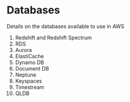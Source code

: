 # Databases

Details on the databases available to use in AWS

1. Redshift and Redshift Spectrum
1. RDS
1. Aurora
1. ElastiCache
1. Dynamo DB
1. Document DB
1. Neptune
1. Keyspaces
1. Timestream
1. QLDB
